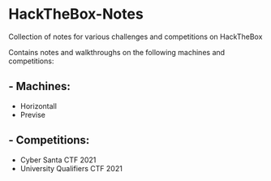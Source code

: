 # HackTheBox-Notes
Collection of notes for various challenges and competitions on HackTheBox

Contains notes and walkthroughs on the following machines and competitions:

## - Machines:
- Horizontall
- Previse
## - Competitions:
- Cyber Santa CTF 2021
- University Qualifiers CTF 2021